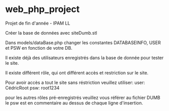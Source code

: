 # web_php_project
Projet de fin d'année - IPAM LL

Créer la base de données avec siteDumb.stl

Dans models/dataBase.php changer les constantes DATABASEINFO, USER et PSW en fonction de votre DB.

Il existe déjà des utilisateurs enregistrés dans la base de donnée pour tester le site.

Il existe différent rôle, qui ont différent accès et restriction sur le site.

Pour avoir accès a tout le site sans réstriction veuillez utiliser:
user: CédricRoot
psw: root1234

pour les autres rôles pré-enregistrés veuillez vous référer au fichier DUMB le psw est en commentaire
au dessus de chaque ligne d'insertion.